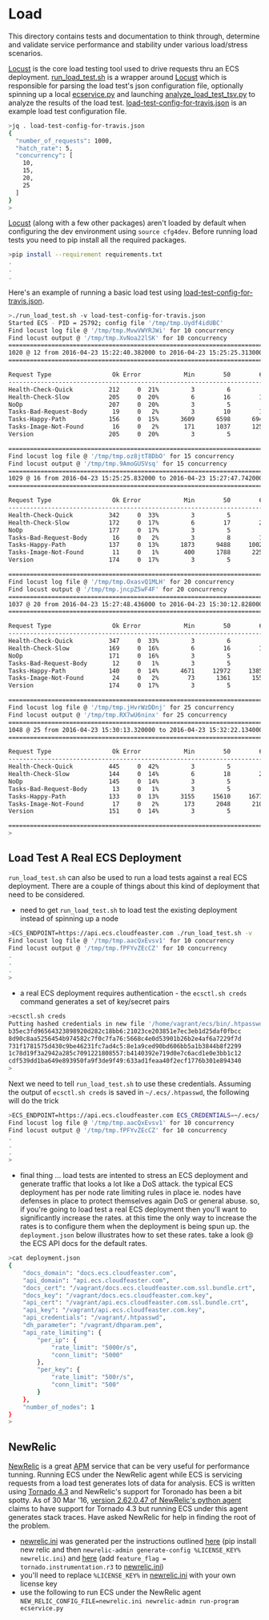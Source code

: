 # Load

This directory contains tests and documentation to think through, determine
and validate service performance and stability under various load/stress scenarios.

[Locust](http://locust.io) is the core load testing tool used to drive
requests thru an ECS deployment. [run_load_test.sh](run_load_test.sh) is
a wrapper around [Locust](http://locust.io) which is responsible for
parsing the load test's json configuration file, optionally spinning up
a local [ecservice.py](../../bin/ecservice.py) and launching
[analyze_load_test_tsv.py](analyze_load_test_tsv.py) to analyze the
results of the load test.
[load-test-config-for-travis.json](load-test-config-for-travis.json)
is an example load test configuration file.

```bash
>jq . load-test-config-for-travis.json
{
  "number_of_requests": 1000,
  "hatch_rate": 5,
  "concurrency": [
    10,
    15,
    20,
    25
  ]
}
>
```

[Locust](http://locust.io) (along with
a few other packages) aren't loaded by default when configuring the dev
environment using ```source cfg4dev```. Before running load tests you
need to pip install all the required packages.

```bash
>pip install --requirement requirements.txt
.
.
.
```

Here's an example of running a basic load test
using [load-test-config-for-travis.json](load-test-config-for-travis.json).

```bash
>./run_load_test.sh -v load-test-config-for-travis.json
Started ECS - PID = 25792; config file '/tmp/tmp.Uydf4idUBC'
Find locust log file @ '/tmp/tmp.MvwVWYRJWi' for 10 concurrency
Find locust output @ '/tmp/tmp.XvNoa22lSK' for 10 concurrency
=======================================================================
1020 @ 12 from 2016-04-23 15:22:40.382000 to 2016-04-23 15:25:25.313000
=======================================================================

Request Type                 Ok Error            Min        50        60        70        80        90        95        99       Max
------------------------------------------------------------------------------------------------------------------------------------
Health-Check-Quick          212     0  21%         3         6         7         8        11        17        23        39        59
Health-Check-Slow           205     0  20%         6        16        19        24        30        47        64       134       269
NoOp                        207     0  20%         3         5         5         6         9        12        20        35        54
Tasks-Bad-Request-Body       19     0   2%         3        10        11        14        15        18        20        30        32
Tasks-Happy-Path            156     0  15%      3609      6598      6947      7683      8194      9507     11508     13133     16208
Tasks-Image-Not-Found        16     0   2%       171      1037      1255      1287      1624      2329      3139      4669      5052
Version                     205     0  20%         3         5         5         7        10        15        21        38        62

=======================================================================
Find locust log file @ '/tmp/tmp.oz8jtT8DbO' for 15 concurrency
Find locust output @ '/tmp/tmp.9AmoGUSVsq' for 15 concurrency
=======================================================================
1029 @ 16 from 2016-04-23 15:25:25.832000 to 2016-04-23 15:27:47.742000
=======================================================================

Request Type                 Ok Error            Min        50        60        70        80        90        95        99       Max
------------------------------------------------------------------------------------------------------------------------------------
Health-Check-Quick          342     0  33%         3         5         7         9        13        18        24        34        52
Health-Check-Slow           172     0  17%         6        17        20        22        29        71       129       383       477
NoOp                        177     0  17%         3         5         5         6         9        14        19        27        35
Tasks-Bad-Request-Body       16     0   2%         3         8        10        13        15        21        24        28        29
Tasks-Happy-Path            137     0  13%      1873      9488     10027     10604     11466     12571     14690     16663     18271
Tasks-Image-Not-Found        11     0   1%       400      1788      2255      3387      6228      9205     10546     11619     11888
Version                     174     0  17%         3         5         5         7        10        15        22        29        43

=======================================================================
Find locust log file @ '/tmp/tmp.OxasvQ1MLH' for 20 concurrency
Find locust output @ '/tmp/tmp.jncpZ5wF4F' for 20 concurrency
=======================================================================
1037 @ 20 from 2016-04-23 15:27:48.436000 to 2016-04-23 15:30:12.828000
=======================================================================

Request Type                 Ok Error            Min        50        60        70        80        90        95        99       Max
------------------------------------------------------------------------------------------------------------------------------------
Health-Check-Quick          347     0  33%         3         6         8        11        14        18        25        44        71
Health-Check-Slow           169     0  16%         6        16        19        22        31        52        79       187       369
NoOp                        171     0  16%         3         5         5         7        10        14        20        55       125
Tasks-Bad-Request-Body       12     0   1%         3         5         5         6         6         7        10        14        15
Tasks-Happy-Path            140     0  14%      4671     12972     13854     14365     16099     17641     18715     23087     26537
Tasks-Image-Not-Found        24     0   2%        73      1361      1555      1720      2143      2616      2742      3007      3083
Version                     174     0  17%         3         5         7         9        13        21        25        72        93

=======================================================================
Find locust log file @ '/tmp/tmp.jHvrWzDDnj' for 25 concurrency
Find locust output @ '/tmp/tmp.RX7wU6ninx' for 25 concurrency
=======================================================================
1048 @ 25 from 2016-04-23 15:30:13.320000 to 2016-04-23 15:32:22.134000
=======================================================================

Request Type                 Ok Error            Min        50        60        70        80        90        95        99       Max
------------------------------------------------------------------------------------------------------------------------------------
Health-Check-Quick          445     0  42%         3         5         6         8        12        18        25        39       112
Health-Check-Slow           144     0  14%         6        18        21        31        51        96       198       350       474
NoOp                        145     0  14%         3         5         7         9        12        18        23        47        79
Tasks-Bad-Request-Body       13     0   1%         3         5         5         5         6        16        26        36        38
Tasks-Happy-Path            133     0  13%      3155     15610     16779     17663     18891     20481     22416     26121     29900
Tasks-Image-Not-Found        17     0   2%       173      2048      2102      2422      2671      3710      4806      7564      8254
Version                     151     0  14%         3         5         6         8        10        15        17        33        71

=======================================================================
>
```

## Load Test A Real ECS Deployment

```run_load_test.sh``` can also be used to run a load tests against
a real ECS deployment. There are a couple of things about this kind
of deployment that need to be considered.

* need to get ```run_load_test.sh``` to load test the existing
deployment instead of spinning up a node

```bash
>ECS_ENDPOINT=https://api.ecs.cloudfeaster.com ./run_load_test.sh -v
Find locust log file @ '/tmp/tmp.aacQxEvsv1' for 10 concurrency
Find locust output @ '/tmp/tmp.fPFYvZEcCZ' for 10 concurrency
.
.
.
>
```

* a real ECS deployment requires authentication - the ```ecsctl.sh creds```
command generates a set of key/secret pairs

```bash
>ecsctl.sh creds
Putting hashed credentials in new file '/home/vagrant/ecs/bin/.htpasswd'
b35ec3fd96564323898920d282c18bb6:21023ce203851e7ec3eb1d25daf0fbcc
8d90c8aa5256454b974582c7f0c7fa76:5668c4e0d53901b26b2e4af6a7229f7d
731f1781575d430c9be46231fc7ad4c5:8e1a9ced90bd606bb5a1b3844b8f2299
1c78d19f3a2942a285c7091221808557:b4140392e719d0e7c6acd1e0e3bb1c12
cdf539dd1ba649e893950fa9f3de9f49:633ad1feaa40f2ecf1776b301e894340
>
```

Next we need to tell ```run_load_test.sh``` to use these credentials.
Assuming the output of ```ecsctl.sh creds``` is saved in ```~/.ecs/.htpasswd```,
the following will do the trick

```bash
>ECS_ENDPOINT=https://api.ecs.cloudfeaster.com ECS_CREDENTIALS=~/.ecs/.htpasswd ./run_load_test.sh -v
Find locust log file @ '/tmp/tmp.aacQxEvsv1' for 10 concurrency
Find locust output @ '/tmp/tmp.fPFYvZEcCZ' for 10 concurrency
.
.
.
>
```

* final thing ... load tests are intented to stress an ECS deployment
and generate traffic that looks a lot like a DoS attack.
the typical ECS deployment has per node rate limiting rules in place
ie. nodes have defenses in place to protect themselves again DoS
or general abuse. so, if you're going to load test a real ECS deployment
then you'll want to significantly increase the rates. at this time the
only way to increase the rates is to configure them when the deployment is
being spun up. the ```deployment.json``` below illustrates how to set
these rates. take a look @ the ECS API docs for the default rates.

```bash
>cat deployment.json
{
    "docs_domain": "docs.ecs.cloudfeaster.com",
    "api_domain": "api.ecs.cloudfeaster.com",
    "docs_cert": "/vagrant/docs.ecs.cloudfeaster.com.ssl.bundle.crt",
    "docs_key": "/vagrant/docs.ecs.cloudfeaster.com.key",
    "api_cert": "/vagrant/api.ecs.cloudfeaster.com.ssl.bundle.crt",
    "api_key": "/vagrant/api.ecs.cloudfeaster.com.key",
    "api_credentials": "/vagrant/.htpasswd",
    "dh_parameter": "/vagrant/dhparam.pem",
    "api_rate_limiting": {
        "per_ip": {
            "rate_limit": "5000r/s",
            "conn_limit": "5000"
        },
        "per_key": {
            "rate_limit": "500r/s",
            "conn_limit": "500"
        }
    },
    "number_of_nodes": 1
}
>
```

## NewRelic

[NewRelic](http://newrelic.com/) is a great
[APM](https://en.wikipedia.org/wiki/Application_performance_management)
service that can be very useful for performance tunning.
Running ECS under the NewRelic agent while ECS is servicing
requests from a load test generates lots of data for analysis.
ECS is written using [Tornado 4.3](http://www.tornadoweb.org/en/stable/)
and NewRelic's support for Toronado has been a bit spotty.
As of 30 Mar '16, [version 2.62.0.47 of NewRelic's python agent](https://docs.newrelic.com/docs/agents/python-agent/hosting-mechanisms/introductory-tornado-4-support)
claims to have support for Tornado 4.3 but running ECS under this
agent generates stack traces. Have asked NewRelic for help in finding
the root of the problem.

* [newrelic.ini](newrelic.ini) was generated per the instructions
  outlined [here](https://pypi.python.org/pypi/newrelic) (pip install
  new relic and then ```newrelic-admin generate-config %LICENSE_KEY% newrelic.ini```)
  and [here](https://docs.newrelic.com/docs/agents/python-agent/hosting-mechanisms/introductory-tornado-4-support) (add ```feature_flag = tornado.instrumentation.r3```
  to [newrelic.ini](newrelic.ini))
* you'll need to replace ```%LICENSE_KEY%``` in [newrelic.ini](newrelic.ini)
  with your own license key
* use the following to run ECS under the NewRelic agent
  ```NEW_RELIC_CONFIG_FILE=newrelic.ini newrelic-admin run-program ecservice.py```
